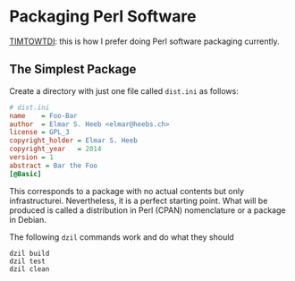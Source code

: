 Packaging Perl Software
=======================

[TIMTOWTDI](https://en.wikipedia.org/wiki/TIMTOWTDI): this is how I prefer
doing Perl software packaging currently.

The Simplest Package
--------------------

Create a directory with just one file called `dist.ini` as follows:

```ini
# dist.ini
name    = Foo-Bar
author  = Elmar S. Heeb <elmar@heebs.ch>
license = GPL_3
copyright_holder = Elmar S. Heeb
copyright_year   = 2014
version = 1
abstract = Bar the Foo
[@Basic]
```

This corresponds to a package with no actual contents but only infrastructurei.
Nevertheless, it is a perfect starting point.  What will be produced is called
a distribution in Perl (CPAN) nomenclature or a package in Debian.

The following `dzil` commands work and do what they should

```shell
dzil build
dzil test
dzil clean
```

